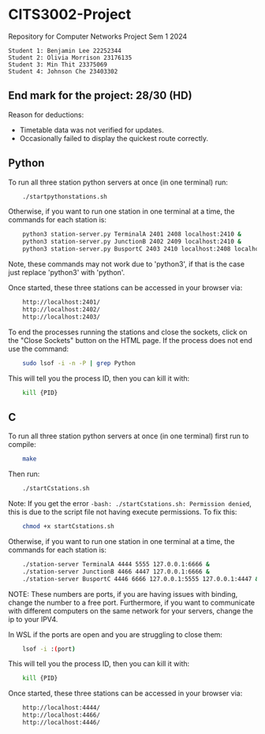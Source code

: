 # CITS3002-Project
Repository for Computer Networks Project Sem 1 2024

```
Student 1: Benjamin Lee 22252344
Student 2: Olivia Morrison 23176135
Student 3: Min Thit 23375069
Student 4: Johnson Che 23403302
``` 

## End mark for the project: 28/30 (HD)
Reason for deductions:
- Timetable data was not verified for updates.
- Occasionally failed to display the quickest route correctly.

## Python
To run all three station python servers at once (in one terminal) run: 
```bash 
    ./startpythonstations.sh 
```

Otherwise, if you want to run one station in one terminal at a time, the commands for each station is:


```bash
    python3 station-server.py TerminalA 2401 2408 localhost:2410 &
    python3 station-server.py JunctionB 2402 2409 localhost:2410 &
    python3 station-server.py BusportC 2403 2410 localhost:2408 localhost:2408 &
```

Note, these commands may not work due to 'python3', if that is the case just replace 'python3' with 'python'.

Once started, these three stations can be accessed in your browser via:

```bash
    http://localhost:2401/
    http://localhost:2402/
    http://localhost:2403/
```

To end the processes running the stations and close the sockets, click on the "Close Sockets" button on the HTML page. If the process does not end use the command: 
```bash
    sudo lsof -i -n -P | grep Python
``` 
This will tell you the process ID, then you can kill it with:
```bash
    kill {PID}
```


## C
To run all three station python servers at once (in one terminal) first run to compile: 
```bash
    make
```

Then run:
```bash
    ./startCstations.sh
```

Note: If you get the error `-bash: ./startCstations.sh: Permission denied`, this is due to the script file not having execute permissions. To fix this:
```bash
    chmod +x startCstations.sh
```

Otherwise, if you want to run one station in one terminal at a time, the commands for each station is:

```bash
    ./station-server TerminalA 4444 5555 127.0.0.1:6666 &
    ./station-server JunctionB 4466 4447 127.0.0.1:6666 &
    ./station-server BusportC 4446 6666 127.0.0.1:5555 127.0.0.1:4447 &
```

NOTE: These numbers are ports, if you are having issues with binding, change the number to a free port. Furthermore, if you want to communicate with different computers on the same network for your servers, change the ip to your IPV4.

In WSL if the ports are open and you are struggling to close them: 
```bash
    lsof -i :(port)
``` 
This will tell you the process ID, then you can kill it with:
```bash
    kill {PID}
```

Once started, these three stations can be accessed in your browser via:

```bash
    http://localhost:4444/
    http://localhost:4466/
    http://localhost:4446/
```